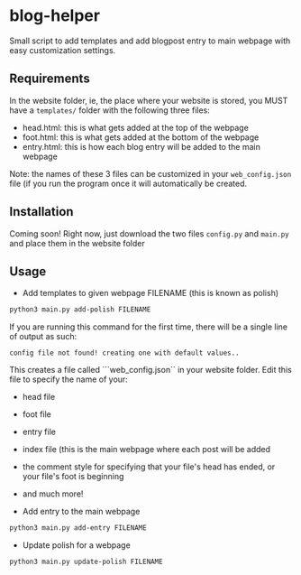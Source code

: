 # blog-helper
Small script to add templates and add blogpost entry to main webpage with easy customization settings.

## Requirements
In the website folder, ie, the place where your website is stored, you MUST have a ```templates/``` folder with the following three files:
- head.html: this is what gets added at the top of the webpage
- foot.html: this is what gets added at the bottom of the webpage
- entry.html: this is how each blog entry will be added to the main webpage

Note: the names of these 3 files can be customized in your ```web_config.json``` file (if you run the program once it will automatically be created.

## Installation

Coming soon! Right now, just download the two files ```config.py``` and ```main.py``` and place them in the website folder

## Usage

- Add templates to given webpage FILENAME (this is known as polish)

```bash
python3 main.py add-polish FILENAME
```

If you are running this command for the first time, there will be a single line of output as such: 

```config file not found! creating one with default values..```

This creates a file called ```web_config.json`` in your website folder. Edit this file to specify the name of your:

 - head file
 - foot file
 - entry file
 - index file (this is the main webpage where each post will be added
 - the comment style for specifying that your file's head has ended, or your file's foot is beginning
 - and much more!

- Add entry to the main webpage

```bash
python3 main.py add-entry FILENAME
```

- Update polish for a webpage

```bash
python3 main.py update-polish FILENAME
```
